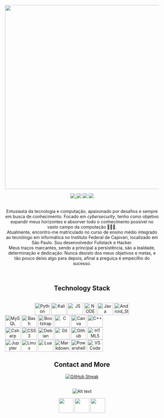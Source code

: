 <img src="https://i.pinimg.com/originals/77/ca/a3/77caa32884d735d439ade45ba37feaf2.gif" widht="600px" height="600px"/>
<p align="center">
  <a href="https://github.com/AnonJV?tab=followers">
    <img src="https://img.shields.io/github/followers/AnonJV?style=flat&color=rgb(0%2C255%2C75)"/>
  </a>
  <img src="https://img.shields.io/github/stars/AnonJV?style=flat&color=rgb(0%2C255%2C75)"/>
  <img src="https://img.shields.io/badge/dedication-100%25-rgb(0%2C255%2C75)?style=flat"/>
  <img src="https://img.shields.io/badge/persistence-100%25-rgb(0%2C255%2C75)?style=flat"/>
  <br/>
  <br/>
</p>


<p align="center">
  Entusiasta da tecnologia e computação, apaixonado por desafios e sempre em busca de conhecimento. Focado em <i>cybersecurity</i>, tenho como objetivo expandir meus horizontes e 
  absorver todo o conhecimento possível no vasto campo da computação 👨🏾‍💻. 
  <br/>
  Atualmente, encontro-me matriculado no curso de ensino médio integrado ao tecnólogo em informática no Instituto Federal de Capivari, localizado em São Paulo. Sou desenvolvedor     
  Fullstack 
  e Hacker. 
  <br/>
  Meus traços marcantes, sendo a principal a persistência, são a lealdade, determinação e dedicação. Nunca desisto dos meus objetivos e metas, e tão pouco deixo algo para depois, afinal 
  a preguiça é empecilho do sucesso. 
</p>
<br/>

<h2 align="center">Technology Stack</h2>

<div style="display: inline_bloc" align="center"><br>
  <img align="center" alt="Python" height="40" width="50" src="https://cdn.jsdelivr.net/gh/devicons/devicon@latest/icons/python/python-original.svg"/>
  <img align="center" alt="Kali" height="40" width="50" src="https://iconape.com/wp-content/files/aa/353176/svg/353176.svg"/>
  <img align="center" alt="JS" height="40" width="50" src="https://cdn.jsdelivr.net/gh/devicons/devicon/icons/javascript/javascript-original.svg"/>
  <img align="center" alt="NODE" height="40" width="40" src="https://cdn.jsdelivr.net/gh/devicons/devicon/icons/nodejs/nodejs-original.svg"/>
  <img align="center" alt="Java" height="40" width="50" src="https://cdn.jsdelivr.net/gh/devicons/devicon/icons/java/java-original.svg"/>
  <img align="center" alt="Android_Studio" height="40" width="50" src="https://cdn.jsdelivr.net/gh/devicons/devicon/icons/androidstudio/androidstudio-original.svg"/>
</div>
<div style="display: inline-block" align="center">
  <img align="center" alt="MySQL" height="40" width="50" src="https://cdn.jsdelivr.net/gh/devicons/devicon/icons/mysql/mysql-original.svg"/>
  <img align="center" alt="Bash" height="40" width="50" src="https://cdn.jsdelivr.net/gh/devicons/devicon@latest/icons/bash/bash-original.svg"/>
  <img align="center" alt="Bootstrap" height="40" width="50" src="https://cdn.jsdelivr.net/gh/devicons/devicon@latest/icons/bootstrap/bootstrap-original.svg"/>
  <img align="center" alt="C" height="40" width="50" src="https://cdn.jsdelivr.net/gh/devicons/devicon@latest/icons/c/c-original.svg"/>
  <img align="center" alt="Canva" height="40" width="50" src="https://cdn.jsdelivr.net/gh/devicons/devicon@latest/icons/canva/canva-original.svg"/>
  <img align="center" alt="C++" height="40" width="50" src="https://cdn.jsdelivr.net/gh/devicons/devicon@latest/icons/cplusplus/cplusplus-original.svg"/>
</div>
<div style="display: inline-block" align="center">
  <img align="center" alt="Csharp" height="40" width="50" src="https://cdn.jsdelivr.net/gh/devicons/devicon@latest/icons/csharp/csharp-original.svg"/>
  <img align="center" alt="CSS3" height="40" width="50" src="https://cdn.jsdelivr.net/gh/devicons/devicon@latest/icons/css3/css3-original.svg"/>
  <img align="center" alt="Debian" height="40" width="50" src="https://cdn.jsdelivr.net/gh/devicons/devicon@latest/icons/debian/debian-original.svg"/>
  <img align="center" alt="Git" height="40" width="50" src="https://cdn.jsdelivr.net/gh/devicons/devicon@latest/icons/git/git-original.svg"/>
  <img align="center" alt="Github" height="40" width="50" src="https://cdn.jsdelivr.net/gh/devicons/devicon@latest/icons/github/github-original.svg"/>
  <img align="center" alt="HTML5" height="40" width="50" src="https://cdn.jsdelivr.net/gh/devicons/devicon@latest/icons/html5/html5-original.svg"/>
</div>
<div style="display: inline-block" align="center">
  <img align="center" alt="Jupyter" height="40" width="50" src="https://cdn.jsdelivr.net/gh/devicons/devicon@latest/icons/jupyter/jupyter-original-wordmark.svg"/>
  <img align="center" alt="Linux" height="40" width="50" src="https://cdn.jsdelivr.net/gh/devicons/devicon@latest/icons/linux/linux-original.svg"/>
  <img align="center" alt="Lua" height="40" width="50" src="https://cdn.jsdelivr.net/gh/devicons/devicon@latest/icons/lua/lua-plain.svg"/>
  <img align="center" alt="Markdown" height="40" width="50" src="https://cdn.jsdelivr.net/gh/devicons/devicon@latest/icons/markdown/markdown-original.svg"/>
  <img align="center" alt="Powershell" height="40" width="50" src="https://cdn.jsdelivr.net/gh/devicons/devicon@latest/icons/powershell/powershell-original.svg"/>
  <img align="center" alt="VS Code" height="40" width="50" src="https://cdn.jsdelivr.net/gh/devicons/devicon@latest/icons/vscode/vscode-original.svg"/>
</div>
</br>

<h2 align="center">Contact and More</h2>

<div align="center">
<a href="https://git.io/streak-stats"><img src="https://github-readme-streak-stats.herokuapp.com?user=AnonJV&theme=bear&locale=pt_BR&date_format=M%20j%5B%2C%20Y%5D" alt="GitHub Streak"/></a>
</br>
</br>

![Alt text](https://spotify-recently-played-readme.vercel.app/api?user=31u6f7qhd5jazhdnnkd7dsmyzazm&width=500&count=3)

</div>

<p align="center">
<a href="mailto:jeanvieira228@gmail.com" target="blank"><img align="center" src="https://img.icons8.com/fluency/48/gmail-new.png" alt="" height="48" width="48"/></a>
<a href="https://www.instagram.com/jv_camarg/" target="blank"><img align="center" src="https://img.icons8.com/fluency/48/instagram-new.png" alt="" height="48" width="48" /></a>
<a href="https://api.whatsapp.com/send/?phone=5519987315863&text&type=phone_number&app_absent=0" target="blank"><img align="center" src="https://img.icons8.com/fluency/48/whatsapp.png" alt="" height="48" width="48"/></a>
</p>

<!-- https://mir-s3-cdn-cf.behance.net/project_modules/max_1200/81bb4b165684019.640b6038d133e.gif -->
